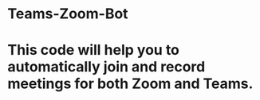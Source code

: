 # Teams-Zoom-Bot
# This code will help you to automatically join and record meetings for both Zoom and Teams. 
